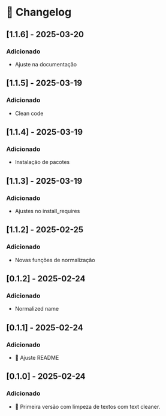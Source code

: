 # 📜 Changelog

## [1.1.6] - 2025-03-20
### Adicionado
- Ajuste na documentação

## [1.1.5] - 2025-03-19
### Adicionado
- Clean code

## [1.1.4] - 2025-03-19
### Adicionado
- Instalação de pacotes

## [1.1.3] - 2025-03-19
### Adicionado
- Ajustes no install_requires

## [1.1.2] - 2025-02-25
### Adicionado
- Novas funções de normalização

## [0.1.2] - 2025-02-24
### Adicionado
- Normalized name

## [0.1.1] - 2025-02-24
### Adicionado
- 🚀 Ajuste README

## [0.1.0] - 2025-02-24
### Adicionado
- 🚀 Primeira versão com limpeza de textos com text cleaner.
